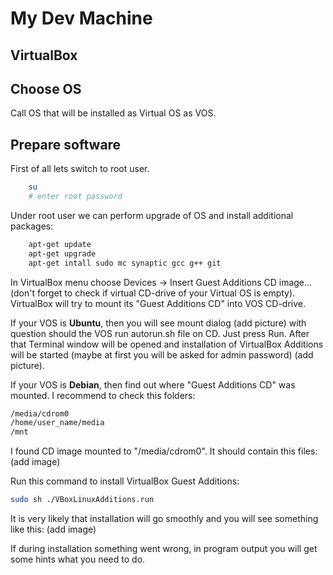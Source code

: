 # My Dev Machine

## VirtualBox
## Choose OS
Call OS that will be installed as Virtual OS as VOS.

## Prepare software

First of all lets switch to root user.
``` bash
    su
    # enter root password
```

Under root user we can perform upgrade of OS and install additional packages:
``` bash
    apt-get update
    apt-get upgrade
    apt-get intall sudo mc synaptic gcc g++ git
```

In VirtualBox menu choose Devices -> Insert Guest Additions CD image... (don't forget
to check if virtual CD-drive of your Virtual OS is empty). VirtualBox will try to
mount its "Guest Additions CD" into VOS CD-drive. 

If your VOS is **Ubuntu**, then you will see mount dialog (add picture) with question should the VOS run
autorun.sh file on CD. Just press Run. After that Terminal window will be opened and
installation of VirtualBox Additions will be started (maybe at first you will be asked
for admin password) (add picture).

If your VOS is **Debian**, then find out where "Guest Additions CD" was mounted. I recommend to
check this folders:
``` txt
/media/cdrom0
/home/user_name/media
/mnt
```

I found CD image mounted to "/media/cdrom0". It should contain this files:
(add image)

Run this command to install VirtualBox Guest Additions:
``` bash
sudo sh ./VBoxLinuxAdditions.run
```

It is very likely that installation will go smoothly and you will see something like this:
(add image)

If during installation something went wrong, in program output you will get some hints what you need to do.
